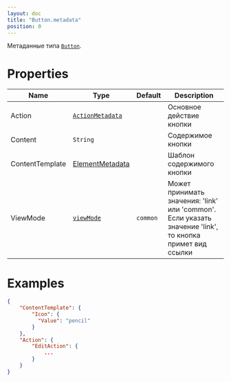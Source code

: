 ```yaml
---
layout: doc
title: "Button.metadata"
position: 0
---
```


Метаданные типа [`Button`](../).

# Properties

|Name|Type|Default|Description|
|----|----|----|-----------|
|Action|[`ActionMetadata`](../../../Core/Actions/Action.metadata/)| |Основное действие кнопки|
|Content|`String`| |Содержимое кнопки|
|ContentTemplate|[ElementMetadata](../../../Core/Elements/Element/Element.metadata/)| |Шаблон содержимого кнопки|
|ViewMode|[`viewMode`](../../Core/viewMode/)|`common`|Может принимать значения: 'link' или 'common'. Если указать значение 'link', то кнопка примет вид ссылки|

# Examples

```json
{
	"ContentTemplate": {
		"Icon": {
		  "Value": "pencil"
		}
	},
	"Action": {
		"EditAction": {
			...
		}
	}
}
```